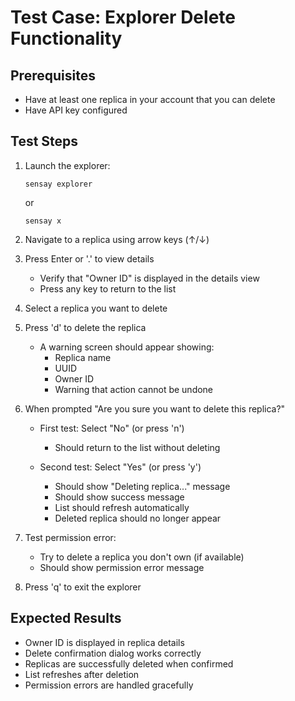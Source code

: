 # Test Case: Explorer Delete Functionality

## Prerequisites
- Have at least one replica in your account that you can delete
- Have API key configured

## Test Steps

1. Launch the explorer:
   ```
   sensay explorer
   ```
   or
   ```
   sensay x
   ```

2. Navigate to a replica using arrow keys (↑/↓)

3. Press Enter or '.' to view details
   - Verify that "Owner ID" is displayed in the details view
   - Press any key to return to the list

4. Select a replica you want to delete

5. Press 'd' to delete the replica
   - A warning screen should appear showing:
     - Replica name
     - UUID
     - Owner ID
     - Warning that action cannot be undone

6. When prompted "Are you sure you want to delete this replica?"
   - First test: Select "No" (or press 'n')
     - Should return to the list without deleting
   
   - Second test: Select "Yes" (or press 'y')
     - Should show "Deleting replica..." message
     - Should show success message
     - List should refresh automatically
     - Deleted replica should no longer appear

7. Test permission error:
   - Try to delete a replica you don't own (if available)
   - Should show permission error message

8. Press 'q' to exit the explorer

## Expected Results
- Owner ID is displayed in replica details
- Delete confirmation dialog works correctly
- Replicas are successfully deleted when confirmed
- List refreshes after deletion
- Permission errors are handled gracefully